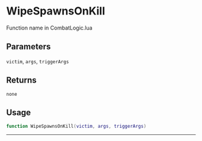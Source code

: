 # WipeSpawnsOnKill
Function name in CombatLogic.lua
## Parameters
`victim`, `args`, `triggerArgs`
## Returns
`none`
## Usage
```lua
function WipeSpawnsOnKill(victim, args, triggerArgs)
```
---
